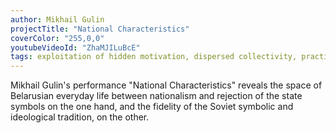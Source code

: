 ```yaml
---
author: Mikhail Gulin
projectTitle: "National Characteristics"
coverColor: "255,0,0"
youtubeVideoId: "ZhaMJILuBcE"
tags: exploitation of hidden motivation, dispersed collectivity, practices of ourselves
---
```

Mikhail Gulin's performance "National Characteristics" reveals the space of Belarusian everyday life between nationalism and rejection of the state symbols on the one hand, and the fidelity of the Soviet symbolic and ideological tradition, on the other.